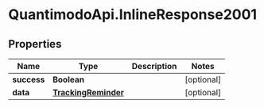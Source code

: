 # QuantimodoApi.InlineResponse2001

## Properties
Name | Type | Description | Notes
------------ | ------------- | ------------- | -------------
**success** | **Boolean** |  | [optional] 
**data** | [**TrackingReminder**](TrackingReminder.md) |  | [optional] 


